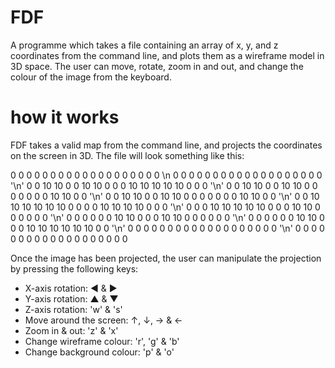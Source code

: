 # FDF

A programme which takes a file containing an array of x, y, and z coordinates from the command line, and plots them as a wireframe model in 3D space.  The user can move, rotate, zoom in and out, and change the colour of the image from the keyboard.

# how it works

FDF takes a valid map from the command line, and projects the coordinates on the screen in 3D.  The file will look something like this:

0 0 0 0 0 0 0 0 0 0 0 0 0 0 0 0 0 0 0 \n
0 0 0 0 0 0 0 0 0 0 0 0 0 0 0 0 0 0 0 '\n'
0 0 10 10 0 0 10 10 0 0 0 10 10 10 10 10 0 0 0 '\n'
0 0 10 10 0 0 10 10 0 0 0 0 0 0 0 10 10 0 0 '\n'
0 0 10 10 0 0 10 10 0 0 0 0 0 0 0 10 10 0 0 '\n'
0 0 10 10 10 10 10 10 0 0 0 0 10 10 10 10 0 0 0 '\n'
0 0 0 10 10 10 10 10 0 0 0 10 10 0 0 0 0 0 0 '\n'
0 0 0 0 0 0 10 10 0 0 0 10 10 0 0 0 0 0 0 '\n'
0 0 0 0 0 0 10 10 0 0 0 10 10 10 10 10 10 0 0 '\n'
0 0 0 0 0 0 0 0 0 0 0 0 0 0 0 0 0 0 0 '\n'
0 0 0 0 0 0 0 0 0 0 0 0 0 0 0 0 0 0 0

Once the image has been projected, the user can manipulate the projection by pressing the following keys:

* X-axis rotation: ◄ & ►
* Y-axis rotation: ▲ & ▼
* Z-axis rotation: 'w' & 's'
* Move around the screen: ↑, ↓, → & ←
* Zoom in & out: 'z' & 'x'
* Change wireframe colour: 'r', 'g' & 'b'
* Change background colour: 'p' & 'o'
